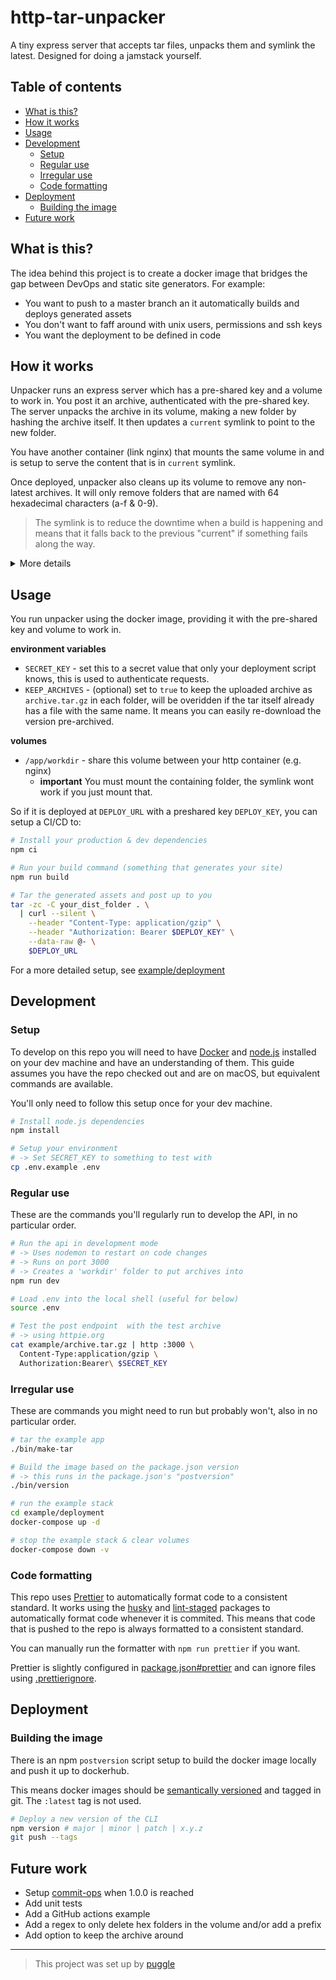 # http-tar-unpacker

A tiny express server that accepts tar files, unpacks them and symlink the latest.
Designed for doing a jamstack yourself.

<!-- toc-head -->

## Table of contents

- [What is this?](#what-is-this)
- [How it works](#how-it-works)
- [Usage](#usage)
- [Development](#development)
  - [Setup](#setup)
  - [Regular use](#regular-use)
  - [Irregular use](#irregular-use)
  - [Code formatting](#code-formatting)
- [Deployment](#deployment)
  - [Building the image](#building-the-image)
- [Future work](#future-work)

<!-- toc-tail -->

## What is this?

The idea behind this project is to create a docker image that bridges the gap
between DevOps and static site generators.
For example:

- You want to push to a master branch an it automatically builds and deploys generated assets
- You don't want to faff around with unix users, permissions and ssh keys
- You want the deployment to be defined in code

## How it works

Unpacker runs an express server which has a pre-shared key and a volume to work in.
You post it an archive, authenticated with the pre-shared key.
The server unpacks the archive in its volume, making a new folder by hashing the archive itself.
It then updates a `current` symlink to point to the new folder.

You have another container (link nginx) that mounts the same volume in
and is setup to serve the content that is in `current` symlink.

Once deployed, unpacker also cleans up its volume to remove any non-latest archives.
It will only remove folders that are named with 64 hexadecimal characters (a-f & 0-9).

> The symlink is to reduce the downtime when a build is happening
> and means that it falls back to the previous "current" if something fails along the way.

<details>
<summary>More details</summary>

Say the server has the following working volume:

```
workdir
├── current -> abcdefgh
└── abcdefgh
    └── ...
```

You post up a new archive which has the hash `zxywvuts`.
It uploads the archive into its own folder, so it becomes:

> To generate the hash it base64-encodes the raw archive binary
> creates a sha256 hash from it and encodes the result as hex.

```diff
 workdir
 ├── current -> abcdefgh
 ├── abcdefgh
 │   └── ...
+└── zxywvuts
+    └── archive.tar.gz/
```

Then it expands the archive into that folder,
remove the archive
and updates the `current` symlink:

```diff
 workdir
-├── current -> abcdefgh
+├── current -> zxywvuts
 └── abcdefgh
 │   └── ...
 └── zxywvuts
-    └── archive.tar.gz/
     └── ...
```

Once it's all done it removes the old folder

```diff
 workdir
 ├── current -> zxywvuts
-├── abcdefgh
-│   └── ...
 └── zxywvuts
     └── ...
```

</details>

## Usage

You run unpacker using the docker image, providing it with the pre-shared key and volume to work in.

**environment variables**

- `SECRET_KEY` - set this to a secret value that only your deployment script knows,
  this is used to authenticate requests.
- `KEEP_ARCHIVES` - (optional) set to `true` to keep the uploaded archive as `archive.tar.gz` in each folder,
  will be overidden if the tar itself already has a file with the same name.
  It means you can easily re-download the version pre-archived.

**volumes**

- `/app/workdir` - share this volume between your http container (e.g. nginx)
  - **important** You must mount the containing folder,
    the symlink wont work if you just mount that.

So if it is deployed at `DEPLOY_URL` with a preshared key `DEPLOY_KEY`, you can setup a CI/CD to:

```bash
# Install your production & dev dependencies
npm ci

# Run your build command (something that generates your site)
npm run build

# Tar the generated assets and post up to you
tar -zc -C your_dist_folder . \
  | curl --silent \
    --header "Content-Type: application/gzip" \
    --header "Authorization: Bearer $DEPLOY_KEY" \
    --data-raw @- \
    $DEPLOY_URL
```

For a more detailed setup, see [example/deployment](/example/deployment)

## Development

### Setup

To develop on this repo you will need to have [Docker](https://www.docker.com/) and
[node.js](https://nodejs.org) installed on your dev machine and have an understanding of them.
This guide assumes you have the repo checked out and are on macOS, but equivalent commands are available.

You'll only need to follow this setup once for your dev machine.

```bash
# Install node.js dependencies
npm install

# Setup your environment
# -> Set SECRET_KEY to something to test with
cp .env.example .env
```

### Regular use

These are the commands you'll regularly run to develop the API, in no particular order.

```bash
# Run the api in development mode
# -> Uses nodemon to restart on code changes
# -> Runs on port 3000
# -> Creates a 'workdir' folder to put archives into
npm run dev

# Load .env into the local shell (useful for below)
source .env

# Test the post endpoint  with the test archive
# -> using httpie.org
cat example/archive.tar.gz | http :3000 \
  Content-Type:application/gzip \
  Authorization:Bearer\ $SECRET_KEY
```

### Irregular use

These are commands you might need to run but probably won't, also in no particular order.

```bash
# tar the example app
./bin/make-tar

# Build the image based on the package.json version
# -> this runs in the package.json's "postversion"
./bin/version

# run the example stack
cd example/deployment
docker-compose up -d

# stop the example stack & clear volumes
docker-compose down -v
```

### Code formatting

This repo uses [Prettier](https://prettier.io/) to automatically format code to a consistent standard.
It works using the [husky](https://www.npmjs.com/package/husky)
and [lint-staged](https://www.npmjs.com/package/lint-staged) packages to
automatically format code whenever it is commited.
This means that code that is pushed to the repo is always formatted to a consistent standard.

You can manually run the formatter with `npm run prettier` if you want.

Prettier is slightly configured in [package.json#prettier](/package.json)
and can ignore files using [.prettierignore](/.prettierignore).

## Deployment

### Building the image

There is an npm `postversion` script setup to build the docker image
locally and push it up to dockerhub.

This means docker images should be [semantically versioned](https://semver.org/) and tagged in git.
The `:latest` tag is not used.

```bash
# Deploy a new version of the CLI
npm version # major | minor | patch | x.y.z
git push --tags
```

## Future work

- Setup [commit-ops](https://blog.r0b.io/post/automating-developer-operations-for-nodejs/) when 1.0.0 is reached
- Add unit tests
- Add a GitHub actions example
- Add a regex to only delete hex folders in the volume and/or add a prefix
- Add option to keep the archive around

---

> This project was set up by [puggle](https://npm.im/puggle)
